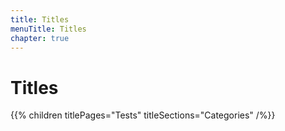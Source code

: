 ```yaml
---
title: Titles
menuTitle: Titles
chapter: true
---
```


# Titles

{{% children titlePages="Tests" titleSections="Categories" /%}}
